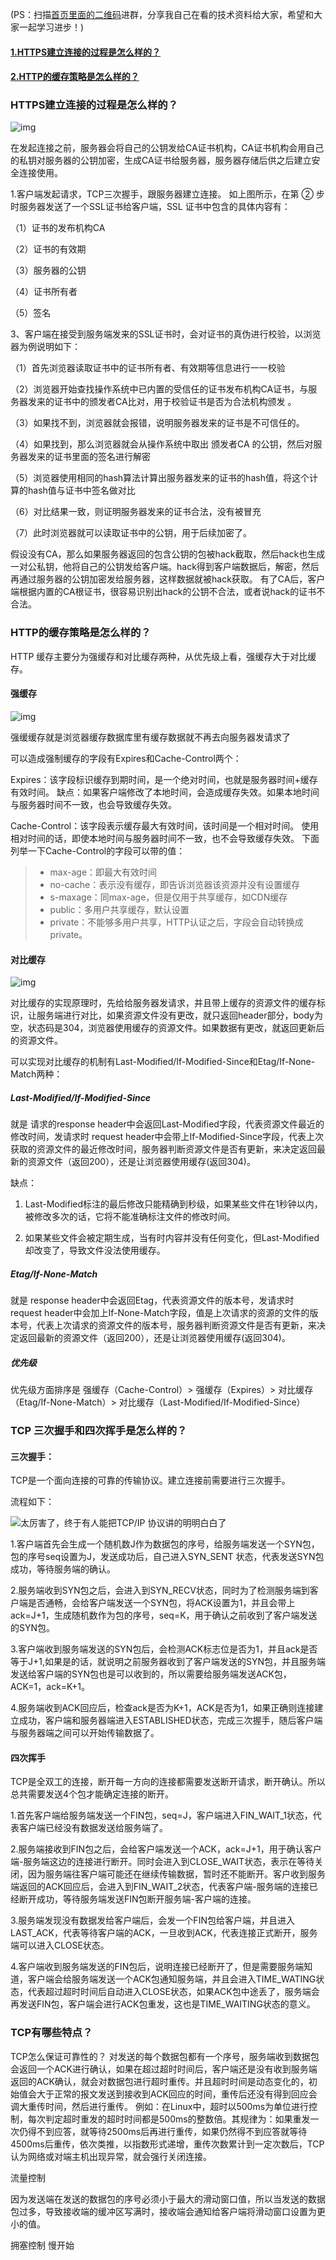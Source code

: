 (PS：扫描[首页里面的二维码](README.md)进群，分享我自己在看的技术资料给大家，希望和大家一起学习进步！)

#### [1.HTTPS建立连接的过程是怎么样的？](#HTTPS建立连接的过程是怎么样的？)
#### [2.HTTP的缓存策略是怎么样的？](#HTTP的缓存策略是怎么样的？)

### HTTPS建立连接的过程是怎么样的？

![img](../static/watermark,type_ZmFuZ3poZW5naGVpdGk,shadow_10,text_aHR0cHM6Ly9ibG9nLmNzZG4ubmV0L3p1b3lpZ2VoYWl6ZWk=,size_16,color_FFFFFF,t_70.png)

在发起连接之前，服务器会将自己的公钥发给CA证书机构，CA证书机构会用自己的私钥对服务器的公钥加密，生成CA证书给服务器，服务器存储后供之后建立安全连接使用。

1.客户端发起请求，TCP三次握手，跟服务器建立连接。
如上图所示，在第 ② 步时服务器发送了一个SSL证书给客户端，SSL 证书中包含的具体内容有：

（1）证书的发布机构CA

（2）证书的有效期

（3）服务器的公钥

（4）证书所有者

（5）签名

3、客户端在接受到服务端发来的SSL证书时，会对证书的真伪进行校验，以浏览器为例说明如下：

（1）首先浏览器读取证书中的证书所有者、有效期等信息进行一一校验

（2）浏览器开始查找操作系统中已内置的受信任的证书发布机构CA证书，与服务器发来的证书中的颁发者CA比对，用于校验证书是否为合法机构颁发 。

（3）如果找不到，浏览器就会报错，说明服务器发来的证书是不可信任的。

（4）如果找到，那么浏览器就会从操作系统中取出  颁发者CA  的公钥，然后对服务器发来的证书里面的签名进行解密

（5）浏览器使用相同的hash算法计算出服务器发来的证书的hash值，将这个计算的hash值与证书中签名做对比

（6）对比结果一致，则证明服务器发来的证书合法，没有被冒充

（7）此时浏览器就可以读取证书中的公钥，用于后续加密了。

假设没有CA，那么如果服务器返回的包含公钥的包被hack截取，然后hack也生成一对公私钥，他将自己的公钥发给客户端。hack得到客户端数据后，解密，然后再通过服务器的公钥加密发给服务器，这样数据就被hack获取。
有了CA后，客户端根据内置的CA根证书，很容易识别出hack的公钥不合法，或者说hack的证书不合法。



### HTTP的缓存策略是怎么样的？

HTTP 缓存主要分为强缓存和对比缓存两种，从优先级上看，强缓存大于对比缓存。

#### 强缓存

![img](../static/13002258-3191bc567f09cd99.png)

 强缓缓存就是浏览器缓存数据库里有缓存数据就不再去向服务器发请求了

可以造成强制缓存的字段有Expires和Cache-Control两个：

Expires：该字段标识缓存到期时间，是一个绝对时间，也就是服务器时间+缓存有效时间。
缺点：如果客户端修改了本地时间，会造成缓存失效。如果本地时间与服务器时间不一致，也会导致缓存失效。

Cache-Control：该字段表示缓存最大有效时间，该时间是一个相对时间。
使用相对时间的话，即使本地时间与服务器时间不一致，也不会导致缓存失效。
 下面列举一下Cache-Control的字段可以带的值：

> - max-age：即最大有效时间
> - no-cache：表示没有缓存，即告诉浏览器该资源并没有设置缓存
> - s-maxage：同max-age，但是仅用于共享缓存，如CDN缓存
> - public：多用户共享缓存，默认设置
> - private：不能够多用户共享，HTTP认证之后，字段会自动转换成private。

#### 对比缓存

![img](../static/13002258-488a103decf49453.png)

对比缓存的实现原理时，先给给服务器发请求，并且带上缓存的资源文件的缓存标识，让服务端进行对比，如果资源文件没有更改，就只返回header部分，body为空，状态码是304，浏览器使用缓存的资源文件。如果数据有更改，就返回更新后的资源文件。

可以实现对比缓存的机制有Last-Modified/If-Modified-Since和Etag/If-None-Match两种：

##### Last-Modified/If-Modified-Since
就是 请求的response header中会返回Last-Modified字段，代表资源文件最近的修改时间，发请求时 request header中会带上If-Modified-Since字段，代表上次获取的资源文件的最近修改时间，服务器判断资源文件是否有更新，来决定返回最新的资源文件（返回200），还是让浏览器使用缓存(返回304)。

缺点：

1. Last-Modified标注的最后修改只能精确到秒级，如果某些文件在1秒钟以内，被修改多次的话，它将不能准确标注文件的修改时间。

2. 如果某些文件会被定期生成，当有时内容并没有任何变化，但Last-Modified却改变了，导致文件没法使用缓存。

##### Etag/If-None-Match

就是 response header中会返回Etag，代表资源文件的版本号，发请求时 request header中会加上If-None-Match字段，值是上次请求的资源的文件的版本号，代表上次请求的资源文件的版本号，服务器判断资源文件是否有更新，来决定返回最新的资源文件（返回200），还是让浏览器使用缓存(返回304)。

##### 优先级

优先级方面排序是 强缓存（Cache-Control）> 强缓存（Expires）> 对比缓存（Etag/If-None-Match）> 对比缓存（Last-Modified/If-Modified-Since）

### TCP 三次握手和四次挥手是怎么样的？

#### 三次握手：

TCP是一个面向连接的可靠的传输协议。建立连接前需要进行三次握手。

流程如下：

![太厉害了，终于有人能把TCP/IP 协议讲的明明白白了](../static/f8ac11f0ec8942c597943f7ca1cbc150.jpeg)

1.客户端首先会生成一个随机数J作为数据包的序号，给服务端发送一个SYN包，包的序号seq设置为J，发送成功后，自己进入SYN_SENT 状态，代表发送SYN包成功，等待服务端的确认。

2.服务端收到SYN包之后，会进入到SYN_RECV状态，同时为了检测服务端到客户端是否通畅，会给客户端发送一个SYN包，将ACK设置为1，并且会带上ack=J+1，生成随机数作为包的序号，seq=K，用于确认之前收到了客户端发送的SYN包。

3.客户端收到服务端发送的SYN包后，会检测ACK标志位是否为1，并且ack是否等于J+1,如果是的话，就说明之前服务器收到了客户端发送的SYN包，并且服务端发送给客户端的SYN包也是可以收到的，所以需要给服务端发送ACK包，ACK=1，ack=K+1。

4.服务端收到ACK回应后，检查ack是否为K+1，ACK是否为1，如果正确则连接建立成功，客户端和服务器端进入ESTABLISHED状态，完成三次握手，随后客户端与服务器端之间可以开始传输数据了。

#### 四次挥手

TCP是全双工的连接，断开每一方向的连接都需要发送断开请求，断开确认。所以总共需要发送4个包才能确定连接的断开。

1.首先客户端给服务端发送一个FIN包，seq=J，客户端进入FIN_WAIT_1状态，代表客户端已经没有数据发送给服务端了。

2.服务端接收到FIN包之后，会给客户端发送一个ACK，ack=J+1，用于确认客户端-服务端这边的连接进行断开。同时会进入到CLOSE_WAIT状态，表示在等待关闭，因为服务端往客户端可能还在继续传输数据，暂时还不能断开。客户收到服务端返回的ACK回应后，会进入到FIN_WAIT_2状态，代表客户端-服务端的连接已经断开成功，等待服务端发送FIN包断开服务端-客户端的连接。

3.服务端发现没有数据发给客户端后，会发一个FIN包给客户端，并且进入LAST_ACK，代表等待客户端的ACK，一旦收到ACK，代表连接正式断开，服务端可以进入CLOSE状态。

4.客户端收到服务端发送的FIN包后，说明连接已经断开了，但是需要服务端知道，客户端会给服务端发送一个ACK包通知服务端，并且会进入TIME_WATING状态，代表超过超时时间后自动进入CLOSE状态，如果ACK包中途丢了，服务端会再发送FIN包，客户端会进行ACK包重发，这也是TIME_WAITING状态的意义。

### TCP有哪些特点？
TCP怎么保证可靠性的？
对发送的每个数据包都有一个序号，服务端收到数据包会返回一个ACK进行确认，如果在超过超时时间后，客户端还是没有收到服务端返回的ACK确认，就会对数据包进行超时重传。并且超时时间是动态变化的，初始值会大于正常的报文发送到接收到ACK回应的时间，重传后还没有得到回应会调大重传时间，然后进行重传。
例如：在Linux中，超时以500ms为单位进行控制，每次判定超时重发的超时时间都是500ms的整数倍。其规律为：如果重发一次仍得不到应答，就等待2500ms后再进行重传，如果仍然得不到应答就等待4500ms后重传，依次类推，以指数形式递增，重传次数累计到一定次数后，TCP认为网络或对端主机出现异常，就会强行关闭连接。

流量控制

因为发送端在发送的数据包的序号必须小于最大的滑动窗口值，所以当发送的数据包过多，导致接收端的缓冲区写满时，接收端会通知给客户端将滑动窗口设置为更小的值。

拥塞控制
慢开始
